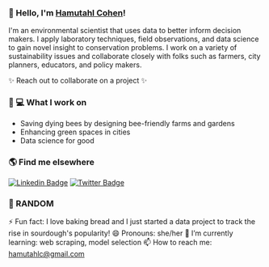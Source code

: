### 👋 Hello, I'm [Hamutahl Cohen](https://hamutahlcohen.squarespace.com/)!

I'm an environmental scientist that uses data to better inform decision makers. I apply laboratory techniques, field observations, and data science to gain novel insight to conservation problems. I work on a variety of sustainability issues and collaborate closely with folks such as farmers, city planners, educators, and policy makers.

✨ Reach out to collaborate on a project ✨


### 🤔 💻 What I work on
<!-- THEMES-LIST:START -->
- Saving dying bees by designing bee-friendly farms and gardens
- Enhancing green spaces in cities
- Data science for good
<!-- THEMES-LIST:END -->


### 🌎 Find me elsewhere

[![Linkedin Badge](https://img.shields.io/badge/-LinkedIn-blue?style=flat-square&logo=Linkedin&logoColor=white&link=https://www.linkedin.com/in/hamutahl-cohen-820a484b/)](https://www.linkedin.com/in/hamutahl-cohen-820a484b/)  [![Twitter Badge](https://img.shields.io/badge/-Twitter-1ca0f1?style=flat-square&labelColor=1ca0f1&logo=twitter&logoColor=white&link=https://twitter.com/BeeScientista)](https://twitter.com/BeeScientista)

### 👯 RANDOM
⚡ Fun fact: I love baking bread and I just started a data project to track the rise in sourdough's popularity!
😄 Pronouns: she/her
🌱 I’m currently learning: web scraping, model selection
📫 How to reach me: hamutahlc@gmail.com 
